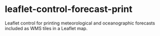 # leaflet-control-forecast-print
Leaflet control for printing meteorological and oceanographic forecasts included as WMS tiles in a Leaflet map.
